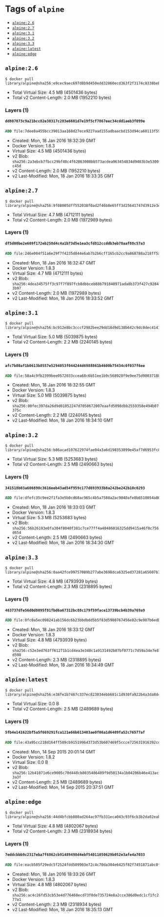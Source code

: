 <!-- THIS FILE IS GENERATED VIA '.template-helpers/generate-tag-details.pl' -->

# Tags of `alpine`

-	[`alpine:2.6`](#alpine26)
-	[`alpine:2.7`](#alpine27)
-	[`alpine:3.1`](#alpine31)
-	[`alpine:3.2`](#alpine32)
-	[`alpine:3.3`](#alpine33)
-	[`alpine:latest`](#alpinelatest)
-	[`alpine:edge`](#alpineedge)

## `alpine:2.6`

```console
$ docker pull library/alpine@sha256:e9cec9aec697d8b9d450edd32860ecd363f2f3174c8338beb5f809422d182c63
```

-	Total Virtual Size: 4.5 MB (4501436 bytes)
-	Total v2 Content-Length: 2.0 MB (1952210 bytes)

### Layers (1)

#### `dd807873c9a21bcc82e30317c283e6601d7e19f5cf7867eec34cdd1aeb3f099e`

```dockerfile
ADD file:7dee8a455bcc39013aa168d27ece9227aad155adbaacbd153d94ca60113f59fc in /
```

-	Created: Mon, 18 Jan 2016 18:32:39 GMT
-	Docker Version: 1.8.3
-	Virtual Size: 4.5 MB (4501436 bytes)
-	v2 Blob: `sha256:2a3ebcb7fbcc29bf40c4f62863008bb573acdea963454834d9483b3e5300c45d`
-	v2 Content-Length: 2.0 MB (1952210 bytes)
-	v2 Last-Modified: Mon, 18 Jan 2016 18:33:35 GMT

## `alpine:2.7`

```console
$ docker pull library/alpine@sha256:9f08005dff552038f0ad2f46b8e65ff3d25641747d3912e3ea8da6785046561a
```

-	Total Virtual Size: 4.7 MB (4712111 bytes)
-	Total v2 Content-Length: 2.0 MB (1972989 bytes)

### Layers (1)

#### `df5d00be2e609f172eb258d4c4a1b73d5e1ea3cfd812ccddb3eb78aaf88c57a3`

```dockerfile
ADD file:246e004f51a6e29f7f4235d844e6ab7b2b6cff165cb2cc9a868788a218ff5a58 in /
```

-	Created: Mon, 18 Jan 2016 18:32:47 GMT
-	Docker Version: 1.8.3
-	Virtual Size: 4.7 MB (4712111 bytes)
-	v2 Blob: `sha256:4dea34575ff3c97f7f897fcb8dbbceb88b791840971ada8b373f427c92843b97`
-	v2 Content-Length: 2.0 MB (1972989 bytes)
-	v2 Last-Modified: Mon, 18 Jan 2016 18:33:52 GMT

## `alpine:3.1`

```console
$ docker pull library/alpine@sha256:bc912e8bc3cccf2982bee29dd18d9d138b642c9dc0dec4141dfb459fc687865a
```

-	Total Virtual Size: 5.0 MB (5039875 bytes)
-	Total v2 Content-Length: 2.2 MB (2240145 bytes)

### Layers (1)

#### `afc7b80af1b0613b8557e5294053f044244d6988861b4600b75434c0f037f6ee`

```dockerfile
ADD file:58a4c9fb2399bee0572033ccea68c6b51ee1b9c568928f9e9ee75d90037188b0 in /
```

-	Created: Mon, 18 Jan 2016 18:32:55 GMT
-	Docker Version: 1.8.3
-	Virtual Size: 5.0 MB (5039875 bytes)
-	v2 Blob: `sha256:00fec397da26d9d01052247d7058672007eaafd5098dbb2559358e494b07375c`
-	v2 Content-Length: 2.2 MB (2240145 bytes)
-	v2 Last-Modified: Mon, 18 Jan 2016 18:34:10 GMT

## `alpine:3.2`

```console
$ docker pull library/alpine@sha256:b86acad107622974fae04a3a6d198353899e45af7d6953fc8deccd372782668b
```

-	Total Virtual Size: 5.3 MB (5253683 bytes)
-	Total v2 Content-Length: 2.5 MB (2490663 bytes)

### Layers (1)

#### `341518b03a606890c3616eeb43ad54f959c177d693933b8a242be242b10c0293`

```dockerfile
ADD file:dfefc35c9ee2f1fa3e5b0cd60ac965c4b5a7588a2ac9040afe8b6510054a8668 in /
```

-	Created: Mon, 18 Jan 2016 18:33:03 GMT
-	Docker Version: 1.8.3
-	Virtual Size: 5.3 MB (5253683 bytes)
-	v2 Blob: `sha256:56b26193e0fa304f8040f381c7ce77ff4a40486016325dd9415a46f0c756d654`
-	v2 Content-Length: 2.5 MB (2490663 bytes)
-	v2 Last-Modified: Mon, 18 Jan 2016 18:34:30 GMT

## `alpine:3.3`

```console
$ docker pull library/alpine@sha256:0aa42fce99757089b277abe3698dca6325ed37281a65607b772aac2a8e72af29
```

-	Total Virtual Size: 4.8 MB (4793939 bytes)
-	Total v2 Content-Length: 2.3 MB (2318895 bytes)

### Layers (1)

#### `463737dfe56d0d8095f81fbd6a67312bc88c179f59face13739bcb4b39a769a9`

```dockerfile
ADD file:0fc0a5ec098241ab156dc6b23bbdbdd5b5f83d5980767456e82c9e907b6edbf2 in /
```

-	Created: Mon, 18 Jan 2016 18:33:12 GMT
-	Docker Version: 1.8.3
-	Virtual Size: 4.8 MB (4793939 bytes)
-	v2 Blob: `sha256:c52e3ed763ff61271b1cd4ea3e348c1a9131492b07bf0771c7d59a34e7e8d598`
-	v2 Content-Length: 2.3 MB (2318895 bytes)
-	v2 Last-Modified: Mon, 18 Jan 2016 18:34:49 GMT

## `alpine:latest`

```console
$ docker pull library/alpine@sha256:e38fe1b7467c337ec823034ebb681c1d930fa922b4a3da8d440d0f0db344dd31
```

-	Total Virtual Size: 0.0 B
-	Total v2 Content-Length: 2.5 MB (2489689 bytes)

### Layers (1)

#### `5fb4e141622bf5a5f669291fca121e66b613403ae0f06a1d6409fa52c76577af`

```dockerfile
ADD file:43a95cc218d164ff589cb91519964373d53b607469f5ccce725631916392cd88 in /
```

-	Created: Mon, 14 Sep 2015 20:01:14 GMT
-	Docker Version: 1.8.2
-	Virtual Size: 0.0 B
-	v2 Blob: `sha256:12b41071e6ce9005c70d448cb8035486489f9d50134a1b04206b46e413ac3a3f`
-	v2 Content-Length: 2.5 MB (2489689 bytes)
-	v2 Last-Modified: Mon, 14 Sep 2015 20:37:51 GMT

## `alpine:edge`

```console
$ docker pull library/alpine@sha256:44d4bfcbb880ad264ac97fb331eca043c93f6cb3b2da02eabd4c172e852dbca0
```

-	Total Virtual Size: 4.8 MB (4802067 bytes)
-	Total v2 Content-Length: 2.3 MB (2318934 bytes)

### Layers (1)

#### `7eddcbbb9c2317eba7f6862cb91489498d4ebf54011050629b052e3afe4a7033`

```dockerfile
ADD file:eacb505f29edc5f2524fdd509903e72c4c70da304e6425f82f7451871abc0f3d in /
```

-	Created: Mon, 18 Jan 2016 18:33:26 GMT
-	Docker Version: 1.8.3
-	Virtual Size: 4.8 MB (4802067 bytes)
-	v2 Blob: `sha256:ac4c26fd53cb53e4d776460ecd73f0de735724e8a2cce386d0edc1cf1fc277a1`
-	v2 Content-Length: 2.3 MB (2318934 bytes)
-	v2 Last-Modified: Mon, 18 Jan 2016 18:35:13 GMT
